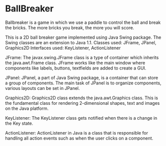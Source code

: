 # BallBreaker
Ballbreaker is a game in which we use a paddle to control the ball and break the bricks. The more bricks you break, the more you will score.

This is a 2D ball breaker game implemented using Java Swing package.
The Swing classes are an extension to Java 1.1.
Classes used: JFrame, JPanel, Graphics2D
Interfaces used: KeyListener, ActionListener

JFrame: The javax.swing.JFrame class is a type of container which inherits the java.awt.Frame class. JFrame works like the main window where components like labels, buttons, textfields are added to create a GUI.

JPanel: JPanel, a part of Java Swing package, is a container that can store a group of components. The main task of JPanel is to organize components, various layouts can be set in JPanel.

Graphics2D: Graphics2D class extends the java.awt.Graphics class. This is the fundamental class for rendering 2-dimensional shapes, text and images on the Java platform.

KeyListener: The KeyListener class gets notified when there is a change in the Key state.

ActionListener: ActionListener in Java is a class that is responsible for handling all action events such as when the user clicks on a component.
